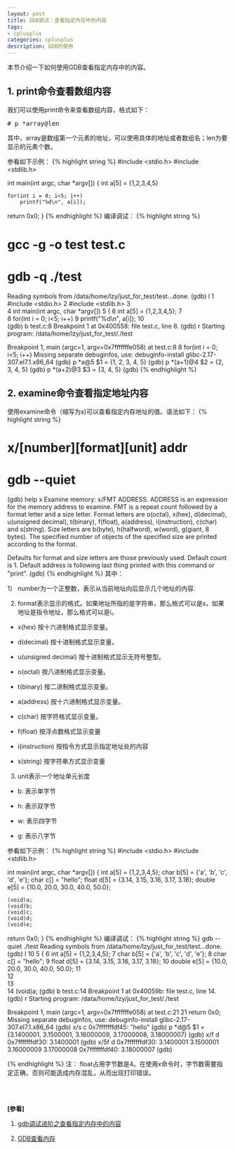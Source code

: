 ```yaml
---
layout: post
title: GDB调试：查看指定内存中的内容
tags:
- cplusplus
categories: cplusplus
description: GDB的使用
---
```



本节介绍一下如何使用GDB查看指定内存中的内容。



<!-- more -->


## 1. print命令查看数组内容
我们可以使用print命令来查看数组内容，格式如下：
<pre>
# p *array@len
</pre>
其中，array是数组第一个元素的地址，可以使用具体的地址或者数组名；len为要显示的元素个数。

参看如下示例：
{% highlight string %}
#include <stdio.h>
#include <stdlib.h>

int main(int argc, char *argv[])
{
    int a[5] = {1,2,3,4,5}

    for(int i = 0; i<5; i++)
        printf("%d\n", a[i]);


   return 0x0;
}
{% endhighlight %}
编译调试：
{% highlight string %}
#  gcc -g -o test test.c
# gdb -q ./test
Reading symbols from /data/home/lzy/just_for_test/test...done.
(gdb) l
1       #include <stdio.h>
2       #include <stdlib.h>
3       
4       int main(int argc, char *argv[])
5       {
6           int a[5] = {1,2,3,4,5};
7       
8           for(int i = 0; i<5; i++)
9               printf("%d\n", a[i]);
10      
(gdb) b test.c:8
Breakpoint 1 at 0x400558: file test.c, line 8.
(gdb) r
Starting program: /data/home/lzy/just_for_test/./test 

Breakpoint 1, main (argc=1, argv=0x7fffffffe058) at test.c:8
8           for(int i = 0; i<5; i++)
Missing separate debuginfos, use: debuginfo-install glibc-2.17-307.el7.1.x86_64
(gdb) p *a@5
$1 = {1, 2, 3, 4, 5}
(gdb) p *(a+1)@4
$2 = {2, 3, 4, 5}
(gdb) p *(a+2)@3
$3 = {3, 4, 5}
(gdb)
{% endhighlight %}

## 2. examine命令查看指定地址内容
使用examine命令（缩写为x)可以查看指定内存地址的值。语法如下：
{% highlight string %}
# x/[number][format][unit] addr

# gdb --quiet
(gdb) help x
Examine memory: x/FMT ADDRESS.
ADDRESS is an expression for the memory address to examine.
FMT is a repeat count followed by a format letter and a size letter.
Format letters are o(octal), x(hex), d(decimal), u(unsigned decimal),
  t(binary), f(float), a(address), i(instruction), c(char) and s(string).
Size letters are b(byte), h(halfword), w(word), g(giant, 8 bytes).
The specified number of objects of the specified size are printed
according to the format.

Defaults for format and size letters are those previously used.
Default count is 1.  Default address is following last thing printed
with this command or "print".
(gdb) 
{% endhighlight %}
其中：

1） number为一个正整数，表示从当前地址向后显示几个地址的内容.

2) format表示显示的格式。如果地址所指的是字符串，那么格式可以是s，如果地址是指令地址，那么格式可以是i。

* x(hex) 按十六进制格式显示变量。

* d(decimal) 按十进制格式显示变量。

* u(unsigned decimal) 按十进制格式显示无符号整型。

* o(octal) 按八进制格式显示变量。

* t(binary) 按二进制格式显示变量。

* a(address) 按十六进制格式显示变量。

* c(char) 按字符格式显示变量。

* f(float) 按浮点数格式显示变量

* i(instruction) 按指令方式显示指定地址处的内容

* s(string) 按字符串方式显示变量

3) unit表示一个地址单元长度

* b: 表示单字节

* h: 表示双字节

* w: 表示四字节

* g: 表示八字节

 
参看如下示例：
{% highlight string %}
#include <stdio.h>
#include <stdlib.h>

int main(int argc, char *argv[])
{
    int a[5] = {1,2,3,4,5};
    char b[5] = {'a', 'b', 'c', 'd', 'e'};
    char c[] = "hello";
    float d[5] = {3.14, 3.15, 3.16, 3.17, 3.18};
    double e[5] = {10.0, 20.0, 30.0, 40.0, 50.0};



    (void)a;
    (void)b;
    (void)c;
    (void)d;
    (void)e;


   return 0x0;
}
{% endhighlight %}
编译调试：
{% highlight string %}
gdb --quiet ./test
Reading symbols from /data/home/lzy/just_for_test/test...done.
(gdb) l 10
5       {
6           int a[5] = {1,2,3,4,5};
7           char b[5] = {'a', 'b', 'c', 'd', 'e'};
8           char c[] = "hello";
9           float d[5] = {3.14, 3.15, 3.16, 3.17, 3.18};
10          double e[5] = {10.0, 20.0, 30.0, 40.0, 50.0};
11      
12      
13      
14          (void)a;
(gdb) b test.c:14
Breakpoint 1 at 0x40059b: file test.c, line 14.
(gdb) r
Starting program: /data/home/lzy/just_for_test/./test 

Breakpoint 1, main (argc=1, argv=0x7fffffffe058) at test.c:21
21         return 0x0;
Missing separate debuginfos, use: debuginfo-install glibc-2.17-307.el7.1.x86_64
(gdb) x/s c
0x7fffffffdf45: "hello"
(gdb) p *d@5
$1 = {3.1400001, 3.1500001, 3.16000009, 3.17000008, 3.18000007}
(gdb) x/f d
0x7fffffffdf30: 3.1400001
(gdb) x/5f d
0x7fffffffdf30: 3.1400001       3.1500001       3.16000009      3.17000008
0x7fffffffdf40: 3.18000007
(gdb) 

{% endhighlight %}
注： float占用字节数是4。在使用x命令时，字节数需要指定正确，否则可能造成内存混乱，从而出现打印错误。









<br />
<br />

**[参看]**


1. [gdb调试进阶之查看指定内存中的内容](https://blog.csdn.net/hustluy/article/details/12751113)

2. [GDB查看内存](https://www.cnblogs.com/adamwong/p/10538019.html)

<br />
<br />
<br />





